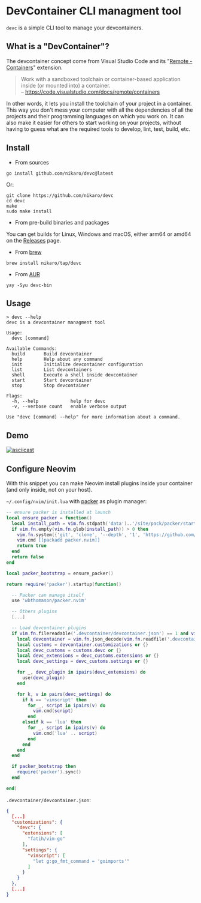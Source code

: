# DevContainer CLI managment tool

`devc` is a simple CLI tool to manage your devcontainers.

## What is a "DevContainer"?

The devcontainer concept come from Visual Studio Code and its "[Remote -
Containers](https://code.visualstudio.com/docs/remote/containers)" extension.

> Work with a sandboxed toolchain or container-based application inside (or mounted into) a container.\
– <https://code.visualstudio.com/docs/remote/containers>

In other words, it lets you install the toolchain of your project in a
container. This way you don't mess your computer with all the dependencies of
all the projects and their programming languages on which you work on. It can
also make it easier for others to start working on your projects, without
having to guess what are the required tools to develop, lint, test, build, etc.

## Install

* From sources

```
go install github.com/nikaro/devc@latest
```

Or:

```
git clone https://github.com/nikaro/devc
cd devc
make
sudo make install
```

* From pre-build binaries and packages

You can get builds for Linux, Windows and macOS, either arm64 or amd64 on the
[Releases](https://github.com/nikaro/devc/releases) page.

* From [brew](https://brew.sh)

```
brew install nikaro/tap/devc
```

* From [AUR](https://aur.archlinux.org/packages/devc-bin/)

```
yay -Syu devc-bin
```

## Usage

```
> devc --help
devc is a devcontainer managment tool

Usage:
  devc [command]

Available Commands:
  build       Build devcontainer
  help        Help about any command
  init        Initialize devcontainer configuration
  list        List devcontainers
  shell       Execute a shell inside devcontainer
  start       Start devcontainer
  stop        Stop devcontainer

Flags:
  -h, --help            help for devc
  -v, --verbose count   enable verbose output

Use "devc [command] --help" for more information about a command.
```

## Demo

[![asciicast](https://asciinema.org/a/521932.svg)](https://asciinema.org/a/521932)

## Configure Neovim

With this snippet you can make Neovim install plugins inside your container (and only inside, not on your host).

`~/.config/nvim/init.lua` with [packer](https://github.com/wbthomason/packer.nvim) as plugin manager:

```lua
-- ensure packer is installed at launch
local ensure_packer = function()
  local install_path = vim.fn.stdpath('data')..'/site/pack/packer/start/packer.nvim'
  if vim.fn.empty(vim.fn.glob(install_path)) > 0 then
    vim.fn.system({'git', 'clone', '--depth', '1', 'https://github.com/wbthomason/packer.nvim', install_path})
    vim.cmd [[packadd packer.nvim]]
    return true
  end
  return false
end

local packer_bootstrap = ensure_packer()

return require('packer').startup(function()

  -- Packer can manage itself
  use 'wbthomason/packer.nvim'

  -- Others plugins
  [...]

  -- Load devcontainer plugins
  if vim.fn.filereadable('.devcontainer/devcontainer.json') == 1 and vim.fn.filereadable('/.dockerenv') == 1 then
    local devcontainer = vim.fn.json_decode(vim.fn.readfile('.devcontainer/devcontainer.json'))
    local customs = devcontainer.customizations or {}
    local devc_customs = customs.devc or {}
    local devc_extensions = devc_customs.extensions or {}
    local devc_settings = devc_customs.settings or {}

    for _, devc_plugin in ipairs(devc_extensions) do
      use(devc_plugin)
    end

    for k, v in pairs(devc_settings) do
      if k == 'vimscript' then
        for _, script in ipairs(v) do
          vim.cmd(script)
        end
      elseif k == 'lua' then
        for _, script in ipairs(v) do
          vim.cmd('lua' .. script)
        end
      end
    end
  end

  if packer_bootstrap then
    require('packer').sync()
  end

end)
```

`.devcontainer/devcontainer.json`:

```json
{
  [...]
  "customizations": {
    "devc": {
      "extensions": [
        "fatih/vim-go"
      ],
      "settings": {
        "vimscript": [
          "let g:go_fmt_command = 'goimports'"
        ]
      }
    }
  },
  [...]
}
```
